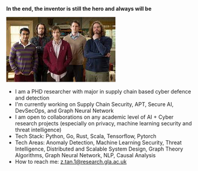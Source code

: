 **In the end, the inventor is still the hero and always will be**

  ![Daily Life](https://github.com/Wapiti08/Wapiti08/blob/main/index.jpg)

 
- I am a PHD researcher with major in supply chain based cyber defence and detection
- I'm currently working on Supply Chain Security, APT, Secure AI, DevSecOps, and Graph Neural Network 
- I am open to collaborations on any academic level of AI + Cyber research projects (especially on privacy, machine learning security and threat intelligence)
- Tech Stack: Python, Go, Rust, Scala, Tensorflow, Pytorch
- Tech Areas: Anomaly Detection, Machine Learning Security, Threat Intelligence, Distributed and Scalable System Design, Graph Theory Algorithms, Graph Neural Network, NLP, Causal Analysis
- How to reach me: z.tan.1@research.gla.ac.uk
<!--
**Wapiti08/Wapiti08** is a ✨ _special_ ✨ repository because its `README.md` (this file) appears on your GitHub profile.

Here are some ideas to get you started:

- 🔭 I’m currently working on ...
- 🌱 I’m currently learning ...
- 👯 I’m looking to collaborate on ...
- 🤔 I’m looking for help with ...
- 💬 Ask me about ...
- 📫 How to reach me: ...
- 😄 Pronouns: ...
- ⚡ Fun fact: ...
-->
